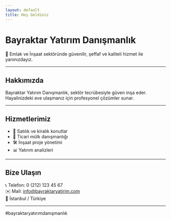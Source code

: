 ```yaml
---
layout: default
title: Hoş Geldiniz
---
```


# Bayraktar Yatırım Danışmanlık

📍 Emlak ve İnşaat sektöründe güvenilir, şeffaf ve kaliteli hizmet ile yanınızdayız.

---

## Hakkımızda

Bayraktar Yatırım Danışmanlık, sektör tecrübesiyle güven inşa eder.  
Hayalinizdeki eve ulaşmanız için profesyonel çözümler sunar.

---

## Hizmetlerimiz

- 🏡 Satılık ve kiralık konutlar  
- 🏢 Ticari mülk danışmanlığı  
- 🛠️ İnşaat proje yönetimi  
- 📊 Yatırım analizleri  

---

## Bize Ulaşın

📞 Telefon: 0 (212) 123 45 67  
✉️ Mail: info@bayraktaryatirim.com  
📍 İstanbul / Türkiye  

---

#bayraktaryatırımdanışmanlık
